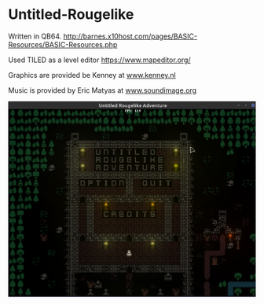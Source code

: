 # Untitled-Rougelike

Written in QB64. <http://barnes.x10host.com/pages/BASIC-Resources/BASIC-Resources.php>

Used TILED as a level editor <https://www.mapeditor.org/>

Graphics are provided be Kenney at www.kenney.nl

Music is provided by Eric Matyas at www.soundimage.org

![SCREENSHOT](https://github.com/mechatronic3000/Untitled-Rougelike/blob/main/Assets/screenshot.png)

